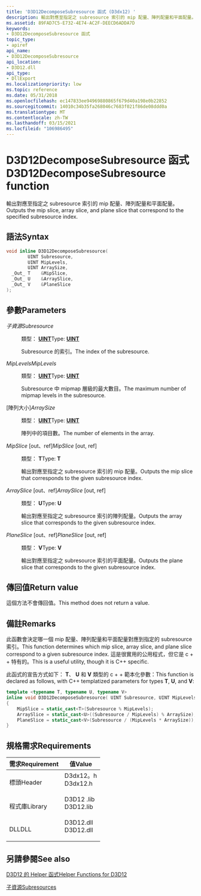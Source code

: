 ```yaml
---
title: 'D3D12DecomposeSubresource 函式 (D3dx12) '
description: 輸出對應至指定之 subresource 索引的 mip 配量、陣列配量和平面配量。
ms.assetid: 89FAD7C5-E732-4E74-AC2F-DEECD6ADDA7D
keywords:
- D3D12DecomposeSubresource 函式
topic_type:
- apiref
api_name:
- D3D12DecomposeSubresource
api_location:
- D3D12.dll
api_type:
- DllExport
ms.localizationpriority: low
ms.topic: reference
ms.date: 05/31/2018
ms.openlocfilehash: ec147833ee94969880865f679d40a198e0b22852
ms.sourcegitcommit: 14010c34b35fa268046c7683f021f86de08ddd0a
ms.translationtype: MT
ms.contentlocale: zh-TW
ms.lasthandoff: 03/15/2021
ms.locfileid: "106986495"
---
```

# <a name="d3d12decomposesubresource-function"></a><span data-ttu-id="f11f0-104">D3D12DecomposeSubresource 函式</span><span class="sxs-lookup"><span data-stu-id="f11f0-104">D3D12DecomposeSubresource function</span></span>

<span data-ttu-id="f11f0-105">輸出對應至指定之 subresource 索引的 mip 配量、陣列配量和平面配量。</span><span class="sxs-lookup"><span data-stu-id="f11f0-105">Outputs the mip slice, array slice, and plane slice that correspond to the specified subresource index.</span></span>

## <a name="syntax"></a><span data-ttu-id="f11f0-106">語法</span><span class="sxs-lookup"><span data-stu-id="f11f0-106">Syntax</span></span>


```C++
void inline D3D12DecomposeSubresource(
        UINT Subresource,
        UINT MipLevels,
        UINT ArraySize,
  _Out_ T    &MipSlice,
  _Out_ U    &ArraySlice,
  _Out_ V    &PlaneSlice
);
```



## <a name="parameters"></a><span data-ttu-id="f11f0-107">參數</span><span class="sxs-lookup"><span data-stu-id="f11f0-107">Parameters</span></span>

<dl> <dt>

<span data-ttu-id="f11f0-108">*子資源*</span><span class="sxs-lookup"><span data-stu-id="f11f0-108">*Subresource*</span></span> 
</dt> <dd>

<span data-ttu-id="f11f0-109">類型： **[ **UINT**](/windows/desktop/WinProg/windows-data-types)**</span><span class="sxs-lookup"><span data-stu-id="f11f0-109">Type: **[**UINT**](/windows/desktop/WinProg/windows-data-types)**</span></span>

<span data-ttu-id="f11f0-110">Subresource 的索引。</span><span class="sxs-lookup"><span data-stu-id="f11f0-110">The index of the subresource.</span></span>

</dd> <dt>

<span data-ttu-id="f11f0-111">*MipLevels*</span><span class="sxs-lookup"><span data-stu-id="f11f0-111">*MipLevels*</span></span> 
</dt> <dd>

<span data-ttu-id="f11f0-112">類型： **[ **UINT**](/windows/desktop/WinProg/windows-data-types)**</span><span class="sxs-lookup"><span data-stu-id="f11f0-112">Type: **[**UINT**](/windows/desktop/WinProg/windows-data-types)**</span></span>

<span data-ttu-id="f11f0-113">Subresource 中 mipmap 層級的最大數目。</span><span class="sxs-lookup"><span data-stu-id="f11f0-113">The maximum number of mipmap levels in the subresource.</span></span>

</dd> <dt>

<span data-ttu-id="f11f0-114">[陣列大小]</span><span class="sxs-lookup"><span data-stu-id="f11f0-114">*ArraySize*</span></span> 
</dt> <dd>

<span data-ttu-id="f11f0-115">類型： **[ **UINT**](/windows/desktop/WinProg/windows-data-types)**</span><span class="sxs-lookup"><span data-stu-id="f11f0-115">Type: **[**UINT**](/windows/desktop/WinProg/windows-data-types)**</span></span>

<span data-ttu-id="f11f0-116">陣列中的項目數。</span><span class="sxs-lookup"><span data-stu-id="f11f0-116">The number of elements in the array.</span></span>

</dd> <dt>

<span data-ttu-id="f11f0-117">*MipSlice* \[out、ref\]</span><span class="sxs-lookup"><span data-stu-id="f11f0-117">*MipSlice* \[out, ref\]</span></span>
</dt> <dd>

<span data-ttu-id="f11f0-118">類型： **T**</span><span class="sxs-lookup"><span data-stu-id="f11f0-118">Type: **T**</span></span>

<span data-ttu-id="f11f0-119">輸出對應至指定之 subresource 索引的 mip 配量。</span><span class="sxs-lookup"><span data-stu-id="f11f0-119">Outputs the mip slice that corresponds to the given subresource index.</span></span>

</dd> <dt>

<span data-ttu-id="f11f0-120">*ArraySlice* \[out、ref\]</span><span class="sxs-lookup"><span data-stu-id="f11f0-120">*ArraySlice* \[out, ref\]</span></span>
</dt> <dd>

<span data-ttu-id="f11f0-121">類型： **U**</span><span class="sxs-lookup"><span data-stu-id="f11f0-121">Type: **U**</span></span>

<span data-ttu-id="f11f0-122">輸出對應至指定之 subresource 索引的陣列配量。</span><span class="sxs-lookup"><span data-stu-id="f11f0-122">Outputs the array slice that corresponds to the given subresource index.</span></span>

</dd> <dt>

<span data-ttu-id="f11f0-123">*PlaneSlice* \[out、ref\]</span><span class="sxs-lookup"><span data-stu-id="f11f0-123">*PlaneSlice* \[out, ref\]</span></span>
</dt> <dd>

<span data-ttu-id="f11f0-124">類型： **V**</span><span class="sxs-lookup"><span data-stu-id="f11f0-124">Type: **V**</span></span>

<span data-ttu-id="f11f0-125">輸出對應至指定之 subresource 索引的平面配量。</span><span class="sxs-lookup"><span data-stu-id="f11f0-125">Outputs the plane slice that corresponds to the given subresource index.</span></span>

</dd> </dl>

## <a name="return-value"></a><span data-ttu-id="f11f0-126">傳回值</span><span class="sxs-lookup"><span data-stu-id="f11f0-126">Return value</span></span>

<span data-ttu-id="f11f0-127">這個方法不會傳回值。</span><span class="sxs-lookup"><span data-stu-id="f11f0-127">This method does not return a value.</span></span>

## <a name="remarks"></a><span data-ttu-id="f11f0-128">備註</span><span class="sxs-lookup"><span data-stu-id="f11f0-128">Remarks</span></span>

<span data-ttu-id="f11f0-129">此函數會決定哪一個 mip 配量、陣列配量和平面配量對應到指定的 subresource 索引。</span><span class="sxs-lookup"><span data-stu-id="f11f0-129">This function determines which mip slice, array slice, and plane slice correspond to a given subresource index.</span></span> <span data-ttu-id="f11f0-130">這是很實用的公用程式，但它是 c + + 特有的。</span><span class="sxs-lookup"><span data-stu-id="f11f0-130">This is a useful utility, though it is C++ specific.</span></span>

<span data-ttu-id="f11f0-131">此函式的宣告方式如下： **T**、 **U** 和 **V** 類型的 c + + 範本化參數：</span><span class="sxs-lookup"><span data-stu-id="f11f0-131">This function is declared as follows, with C++ templatized parameters for types **T**, **U**, and **V**:</span></span>


```c++
template <typename T, typename U, typename V>
inline void D3D12DecomposeSubresource( UINT Subresource, UINT MipLevels, UINT ArraySize, _Out_ T& MipSlice, _Out_ U& ArraySlice, _Out_ V& PlaneSlice )
{
    MipSlice = static_cast<T>(Subresource % MipLevels);
    ArraySlice = static_cast<U>((Subresource / MipLevels) % ArraySize);
    PlaneSlice = static_cast<V>(Subresource / (MipLevels * ArraySize));
}
```



## <a name="requirements"></a><span data-ttu-id="f11f0-132">規格需求</span><span class="sxs-lookup"><span data-stu-id="f11f0-132">Requirements</span></span>



| <span data-ttu-id="f11f0-133">需求</span><span class="sxs-lookup"><span data-stu-id="f11f0-133">Requirement</span></span> | <span data-ttu-id="f11f0-134">值</span><span class="sxs-lookup"><span data-stu-id="f11f0-134">Value</span></span> |
|--------------------|--------------------------------------------------------------------------------------|
| <span data-ttu-id="f11f0-135">標頭</span><span class="sxs-lookup"><span data-stu-id="f11f0-135">Header</span></span><br/>  | <dl> <span data-ttu-id="f11f0-136"><dt>D3dx12。h</dt></span><span class="sxs-lookup"><span data-stu-id="f11f0-136"><dt>D3dx12.h</dt></span></span> </dl>  |
| <span data-ttu-id="f11f0-137">程式庫</span><span class="sxs-lookup"><span data-stu-id="f11f0-137">Library</span></span><br/> | <dl> <span data-ttu-id="f11f0-138"><dt>D3D12 .lib</dt></span><span class="sxs-lookup"><span data-stu-id="f11f0-138"><dt>D3D12.lib</dt></span></span> </dl> |
| <span data-ttu-id="f11f0-139">DLL</span><span class="sxs-lookup"><span data-stu-id="f11f0-139">DLL</span></span><br/>     | <dl> <span data-ttu-id="f11f0-140"><dt>D3D12.dll</dt></span><span class="sxs-lookup"><span data-stu-id="f11f0-140"><dt>D3D12.dll</dt></span></span> </dl> |



## <a name="see-also"></a><span data-ttu-id="f11f0-141">另請參閱</span><span class="sxs-lookup"><span data-stu-id="f11f0-141">See also</span></span>

[<span data-ttu-id="f11f0-142">D3D12 的 Helper 函式</span><span class="sxs-lookup"><span data-stu-id="f11f0-142">Helper Functions for D3D12</span></span>](helper-functions-for-d3d12.md)

[<span data-ttu-id="f11f0-143">子資源</span><span class="sxs-lookup"><span data-stu-id="f11f0-143">Subresources</span></span>](subresources.md)
